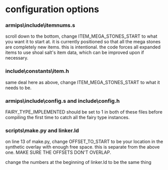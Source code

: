 # configuration options

### armips\include\itemnums.s
 scroll down to the bottom, change ITEM_MEGA_STONES_START to what you want it to start at.  it is currently positioned so that all the mega stones are completely new items.  this is intentional.  the code forces all expanded items to use shoal salt's item data, which can be improved upon if necessary.

### include\constants\item.h
 same deal here as above, change ITEM_MEGA_STONES_START to what it needs to be.

### armips\include\config.s and include\config.h
 FAIRY_TYPE_IMPLEMENTED should be set to 1 in both of these files before compiling the first time to catch all the fairy type instances.

### scripts\make.py and linker.ld
 on line 13 of make.py, change OFFSET_TO_START to be your location in the synthetic overlay with enough free space.  this is separate from the above one.  MAKE SURE THE OFFSETS DON'T OVERLAP.
 
 change the numbers at the beginning of linker.ld to be the same thing
